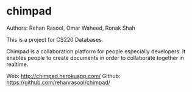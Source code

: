 # chimpad
Authors: Rehan Rasool, Omar Waheed, Ronak Shah

This is a project for CS220 Databases.

Chimpad is a collaboration platform for people especially developers. 
It enables people to create documents in order to collaborate together in realtime.

Web: http://chimpad.herokuapp.com/
Github: https://github.com/rehanrasool/chimpad/



